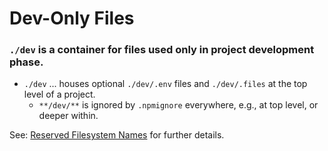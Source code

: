 # Dev-Only Files

### **`./dev`** is a container for files used only in project development phase.

- `./dev` ... houses optional `./dev/.env` files and `./dev/.files` at the top level of a project.
    - `**/dev/**` is ignored by `.npmignore` everywhere, e.g., at top level, or deeper within.

See: [Reserved Filesystem Names](https://github.com/clevercanyon/canyon/blob/main/docs/skeleton/dev/.files/system/fs-reserved-names.md) for further details.
